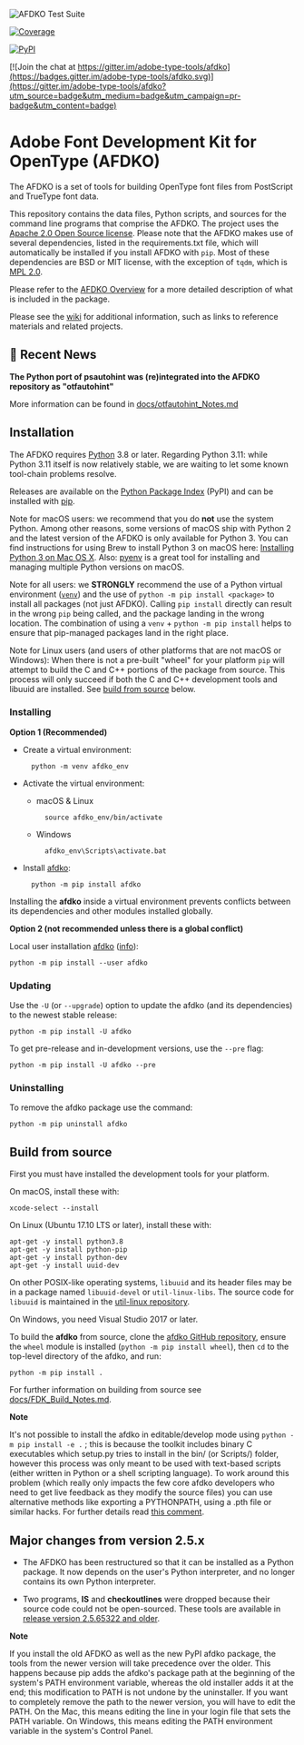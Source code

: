 ![AFDKO Test Suite](https://github.com/adobe-type-tools/afdko/workflows/AFDKO%20Test%20Suite/badge.svg)

[![Coverage](https://codecov.io/gh/adobe-type-tools/afdko/branch/develop/graph/badge.svg)](https://codecov.io/gh/adobe-type-tools/afdko/branch/develop)

[![PyPI](https://img.shields.io/pypi/v/afdko.svg)](https://pypi.org/project/afdko)

[![Join the chat at https://gitter.im/adobe-type-tools/afdko](https://badges.gitter.im/adobe-type-tools/afdko.svg)](https://gitter.im/adobe-type-tools/afdko?utm_source=badge&utm_medium=badge&utm_campaign=pr-badge&utm_content=badge)

Adobe Font Development Kit for OpenType (AFDKO)
===============================================

The AFDKO is a set of tools for building OpenType font files from
PostScript and TrueType font data.

This repository contains the data files, Python scripts, and sources for
the command line programs that comprise the AFDKO. The project uses the
[Apache 2.0 Open Source license](https://opensource.org/licenses/Apache-2.0).
Please note that the AFDKO makes use of several dependencies, listed in the
requirements.txt file, which will automatically be installed if you install
AFDKO with `pip`. Most of these dependencies are BSD or MIT license, with
the exception of `tqdm`, which is [MPL 2.0](https://www.mozilla.org/en-US/MPL/2.0/).

Please refer to the
[AFDKO Overview](https://adobe-type-tools.github.io/afdko/AFDKO-Overview.html)
for a more detailed description of what is included in the package.

Please see the
[wiki](https://github.com/adobe-type-tools/afdko/wiki)
for additional information, such as links to reference materials and related
projects.

📣 Recent News
------------
**The Python port of psautohint was (re)integrated into the AFDKO repository as "otfautohint"**

More information can be found in [docs/otfautohint_Notes.md](docs/otfautohint_Notes.md)

Installation
------------

The AFDKO requires [Python](http://www.python.org/download) 3.8
or later.
Regarding Python 3.11: while Python 3.11 itself is now relatively stable, we are waiting to let some known tool-chain problems resolve.

Releases are available on the [Python Package
Index](https://pypi.python.org/pypi/afdko) (PyPI) and can be installed
with [pip](https://pip.pypa.io).

Note for macOS users: we recommend that you do **not** use the system
Python. Among other reasons, some versions of macOS ship with Python 2
and the latest version of the AFDKO is only available for Python 3. You
can find instructions for using Brew to install Python 3 on macOS here:
[Installing Python 3 on Mac OS X](https://docs.python-guide.org/starting/install3/osx/).
Also: [pyenv](https://github.com/pyenv/pyenv) is a great tool for
installing and managing multiple Python versions on macOS.

Note for all users: we **STRONGLY** recommend the use of a Python virtual
environment ([`venv`](https://docs.python.org/3/library/venv.html))
and the use of `python -m pip install <package>` to install all packages
(not just AFDKO). Calling `pip install` directly can result in the
wrong `pip` being called, and the package landing in the wrong location.
The combination of using a `venv` + `python -m pip install` helps to ensure
that pip-managed packages land in the right place.

Note for Linux users (and users of other platforms that are not macOS or Windows): When there is not a pre-built "wheel" for your platform `pip` will attempt to build the C and C++ portions of the package from source. This process will only succeed if both the C and C++ development tools and libuuid are installed. See [build from source](#Build-from-source) below.

### Installing

**Option 1 (Recommended)**

- Create a virtual environment:

        python -m venv afdko_env

- Activate the virtual environment:

    - macOS & Linux

            source afdko_env/bin/activate

    - Windows

            afdko_env\Scripts\activate.bat

- Install [afdko](https://pypi.python.org/pypi/afdko):

        python -m pip install afdko

Installing the **afdko** inside a virtual environment prevents conflicts
between its dependencies and other modules installed globally.

**Option 2 (not recommended unless there is a global conflict)**

Local user installation [afdko](https://pypi.python.org/pypi/afdko) ([info](https://pip.pypa.io/en/stable/user_guide/?highlight=%E2%80%93%20user#user-installs)):

    python -m pip install --user afdko

### Updating

Use the `-U` (or `--upgrade`) option to update the afdko (and its
dependencies) to the newest stable release:

    python -m pip install -U afdko

To get pre-release and in-development versions, use the `--pre` flag:

    python -m pip install -U afdko --pre

### Uninstalling

To remove the afdko package use the command:

    python -m pip uninstall afdko

Build from source
-----------------

First you must have installed the development tools for your platform.

On macOS, install these with:

    xcode-select --install

On Linux (Ubuntu 17.10 LTS or later), install these with:

    apt-get -y install python3.8
    apt-get -y install python-pip
    apt-get -y install python-dev
    apt-get -y install uuid-dev

On other POSIX-like operating systems, `libuuid` and its header files
may be in a package named `libuuid-devel` or `util-linux-libs`. The
source code for `libuuid` is maintained in the
[util-linux repository](https://github.com/karelzak/util-linux).

On Windows, you need Visual Studio 2017 or later.


To build the **afdko** from source, clone the [afdko GitHub
repository](https://github.com/adobe-type-tools/afdko), ensure the `wheel`
module is installed (`python -m pip install wheel`), then `cd` to the top-level
directory of the afdko, and run:

    python -m pip install .

For further information on building from source see
[docs/FDK\_Build\_Notes.md](docs/FDK_Build_Notes.md).

**Note**

It's not possible to install the afdko in editable/develop mode using
`python -m pip install -e .` ; this is because the toolkit includes binary C executables
which setup.py tries to install in the bin/ (or Scripts/) folder, however
this process was only meant to be used with text-based scripts (either
written in Python or a shell scripting language). To work around this problem
(which really only impacts the few core afdko developers who need to get live
feedback as they modify the source files) you can use alternative methods like
exporting a PYTHONPATH, using a .pth file or similar hacks.
For further details read [this comment](https://github.com/adobe-type-tools/afdko/pull/677#issuecomment-436747212).

Major changes from version 2.5.x
--------------------------------

* The AFDKO has been restructured so that it can be installed as a Python
package. It now depends on the user's Python interpreter, and no longer
contains its own Python interpreter.

* Two programs, **IS** and **checkoutlines** were dropped because their source
code could not be open-sourced. These tools are available in [release version
2.5.65322 and older](https://github.com/adobe-type-tools/afdko/releases?after=2.6.22).

**Note**

If you install the old AFDKO as well as the new PyPI afdko package, the tools from
the newer version will take precedence over the older. This happens because pip
adds the afdko's package path at the beginning of the system's PATH environment
variable, whereas the old installer adds it at the end; this modification to PATH
is not undone by the uninstaller. If you want to completely remove the path to the
newer version, you will have to edit the PATH. On the Mac, this means editing the
line in your login file that sets the PATH variable. On Windows, this means editing
the PATH environment variable in the system's Control Panel.
